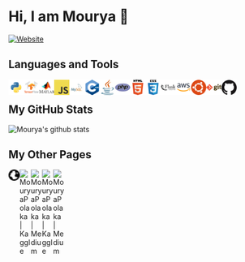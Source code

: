 # Hi, I am Mourya 👋

[![Website](https://img.shields.io/website?label=www.mouryapolaka.com&style=for-the-badge&url=https%3A%2F%2Fcodestackr.com)](http://www.mouryapolaka.com/)

## Languages and Tools
<img align="left" alt="PYTHON" width="30px" src="https://raw.githubusercontent.com/github/explore/80688e429a7d4ef2fca1e82350fe8e3517d3494d/topics/python/python.png" />

<img align="left" alt="TENSORFLOW" width="30px" src="https://raw.githubusercontent.com/github/explore/80688e429a7d4ef2fca1e82350fe8e3517d3494d/topics/tensorflow/tensorflow.png" />

<img align="left" alt="MATLAB" width="30px" src="https://raw.githubusercontent.com/github/explore/80688e429a7d4ef2fca1e82350fe8e3517d3494d/topics/matlab/matlab.png" />
<img align="left" alt="JavaScript" width="30px" src="https://raw.githubusercontent.com/github/explore/80688e429a7d4ef2fca1e82350fe8e3517d3494d/topics/javascript/javascript.png"/>

<img align="left" alt="MYSQL" width="30px" src="https://raw.githubusercontent.com/github/explore/80688e429a7d4ef2fca1e82350fe8e3517d3494d/topics/mysql/mysql.png" />

<img align="left" alt="CPP" width="30px" src="https://raw.githubusercontent.com/github/explore/80688e429a7d4ef2fca1e82350fe8e3517d3494d/topics/cpp/cpp.png" />

<img align="left" alt="JAVA" width="30px" src="https://raw.githubusercontent.com/github/explore/80688e429a7d4ef2fca1e82350fe8e3517d3494d/topics/java/java.png" />

<img align="left" alt="PHP" width="30px" src="https://raw.githubusercontent.com/github/explore/80688e429a7d4ef2fca1e82350fe8e3517d3494d/topics/php/php.png"/>

<img align="left" alt="HTML5" width="30px" src="https://raw.githubusercontent.com/github/explore/80688e429a7d4ef2fca1e82350fe8e3517d3494d/topics/html/html.png"/>

<img align="left" alt="CSS3" width="30px" src="https://raw.githubusercontent.com/github/explore/80688e429a7d4ef2fca1e82350fe8e3517d3494d/topics/css/css.png" />

<img align="left" alt="FLASK" width="30px" src="https://raw.githubusercontent.com/github/explore/80688e429a7d4ef2fca1e82350fe8e3517d3494d/topics/flask/flask.png" />

<img align="left" alt="AWS" width="30px" src="https://raw.githubusercontent.com/github/explore/80688e429a7d4ef2fca1e82350fe8e3517d3494d/topics/aws/aws.png" />

<img align="left" alt="UBUNTU" width="30px" src="https://raw.githubusercontent.com/github/explore/80688e429a7d4ef2fca1e82350fe8e3517d3494d/topics/ubuntu/ubuntu.png" />

<img align="left" alt="GIT" width="30px" src="https://raw.githubusercontent.com/github/explore/80688e429a7d4ef2fca1e82350fe8e3517d3494d/topics/git/git.png" />

<img align="left" alt="GitHub" width="30px" src="https://raw.githubusercontent.com/github/explore/78df643247d429f6cc873026c0622819ad797942/topics/github/github.png" />

<br />

## My GitHub Stats

![Mourya's github stats](https://github-readme-stats.vercel.app/api?username=mouryapolaka&show_icons=true&theme=algolia )

## My Other Pages
[<img align="left" alt="MouryaPolaka | Website" width="22px" src="https://raw.githubusercontent.com/iconic/open-iconic/master/svg/globe.svg" />][website]
[<img align="left" alt="MouryaPolaka | Kaggle" width="22px" src="https://cdn.jsdelivr.net/npm/simple-icons@v3/icons/kaggle.svg" />][kaggle]
[<img align="left" alt="MouryaPolaka | Medium" width="22px" src="https://cdn.jsdelivr.net/npm/simple-icons@v3/icons/medium.svg" />][medium]
[<img align="left" alt="MouryaPolaka | Kaggle" width="22px" src="https://cdn.jsdelivr.net/npm/simple-icons@v3/icons/twitter.svg" />][twitter]
[<img align="left" alt="MouryaPolaka | Medium" width="22px" src="https://cdn.jsdelivr.net/npm/simple-icons@v3/icons/linkedin.svg" />][linkedin]

[kaggle]: https://www.kaggle.com/mouryap
[medium]: https://medium.com/@mourya.polaka
[website]: http://www.mouryapolaka.com/
[twitter]: https://twitter.com/mourya_polaka
[linkedin]: https://www.linkedin.com/in/mouryapol/
